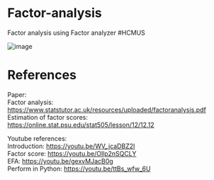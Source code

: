 # Factor-analysis
Factor analysis using Factor analyzer #HCMUS

![image](https://user-images.githubusercontent.com/63902542/166088453-9fc8502c-7a2f-45ba-bebe-e04680e97a3f.png)

# References
Paper: <br />
Factor analysis: https://www.statstutor.ac.uk/resources/uploaded/factoranalysis.pdf  <br />
Estimation of factor scores: https://online.stat.psu.edu/stat505/lesson/12/12.12 <br />

Youtube references: <br />
Introduction: https://youtu.be/WV_jcaDBZ2I <br />
Factor score: https://youtu.be/Ollp2nSQCLY <br />
EFA: https://youtu.be/gexvMJacB0g <br />
Perform in Python: https://youtu.be/ttBs_wfw_6U <br />
